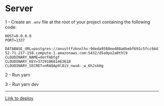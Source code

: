 # Server

1 - Create an `.env` file at the root of your project containing the following code:

```
HOST=0.0.0.0
PORT=1337

DATABASE_URL=postgres://anusttfzknnlhv:9deda9588eed88a6bebf691c5fcc94418d70c81df1a17353f35e1be63f1cd136@ec2-52-71-217-158.compute-1.amazonaws.com:5432/d5a9po2a0thl9
CLOUDINARY_NAME=derfmbtgf
CLOUDINARY_KEY=372918681463618
CLOUDINARY_SECRET=nRAQAp9l8iV_nwvA-_w_6hJskHg
```

2 - Run yarn

3 - Run yarn dev


---

[Link to deploy](https://strapi-citi.herokuapp.com/)

